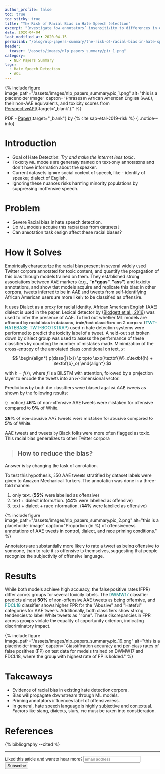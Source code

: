 ```yaml
---
author_profile: false
toc: true
toc_sticky: true
title: "The Risk of Racial Bias in Hate Speech Detection"
excerpt: "Investigate how annotators’ insensitivity to differences in dialect can lead to racial bias in automatic hate speech detection models, potentially amplifying harm against minority populations."
date: 2020-04-04
last_modified_at: 2020-04-15
permalink: "/blog/nlp-papers-summary/the-risk-of-racial-bias-in-hate-speech-detection/"
header:
  teaser: "/assets/images/nlp_papers_summary/pic_1.png"
category: 
  - NLP Papers Summary
tags:
  - Hate Speech Detection
  - ACL  
---
```


{% include figure image_path="/assets/images/nlp_papers_summary/pic_1.png"
 alt="this is a placeholder image" 
 caption="Phrases in African American English (AAE),
          their non-AAE equivalents, and
          toxicity scores from [PerspectiveAPI](http://perspectiveapi.com){:target='_blank'}." %}

PDF - [Paper](https://www.aclweb.org/anthology/P19-1163.pdf){:target="_blank"} by {% cite sap-etal-2019-risk %}
{: .notice--info}

# Introduction
* Goal of Hate Detection: _Try and make the internet less toxic_.
* Toxicity ML models are generally trained on text-only annotations and don't have information about the speaker.
* Current datasets ignore social context of speech, like - identity of speaker, dialect of English.
* Ignoring these nuances risks harming minority populations by suppressing inoffensive speech.

# Problem
* Severe Racial bias in hate speech detection.
* Do ML models acquire this racial bias from datasets?
* Can annotation task design affect these racial biases?

# How it Solves
Empirically characterize the racial bias present in several widely used Twitter corpora
annotated for toxic content, and quantify the propagation of this bias through models trained on them. 
They established strong associations between AAE markers (e.g., **"n*ggas"**, **"ass"**) 
and toxicity annotations, and show that models acquire and replicate this bias: in other corpora, 
tweets inferred to be in AAE and tweets from self-identifying African American users are more likely 
to be classified as offensive.

It uses Dialect as a proxy for racial identity. African American English (AAE) dialect is used in the paper. 
Lexical detector by ([Blodgett et al., 2016](https://www.aclweb.org/anthology/D16-1120.pdf)) was used to infer the presence of AAE.
To find out whether ML models are affected by racial bias in datasets, train/test classifiers on 2
corpora (<span style="color:teal;">TWT-HATEBASE, TWT-BOOTSTRAP</span>) used in hate detection systems were performed to 
predict the toxicity label of a tweet. A held-out set broken down by dialect group was used to 
assess the performance of these classifiers by counting the number of mistakes made. Minimization of the 
cross-entropy of the annotated class conditional on text, $x$:

$$
\begin{align*}
p(class{|}{x}) \propto \exp(\textbf{W}_o\textbf{h} + \textbf{b}_o)
\end{align*}
$$

with $h = f(x)$, where $f$ is a BiLSTM with attention, followed by a projection layer to encode the
tweets into an $H$-dimensional vector.

Predictions by both the classifiers were biased against AAE tweets as shown by the following results:

{: .notice}
**46%** of non-offensive AAE tweets were mistaken for offensive compared to **9%** of White.<br><br>
**26%** of non-abusive AAE tweets were mistaken for abusive compared to **5%** of White.

AAE tweets and tweets by Black folks were more often flagged as toxic. This racial bias generalizes to 
other Twitter corpora.

> ## How to reduce the bias?
Answer is by changing the task of annotation. 

To test this hypothesis, 350 AAE tweets stratified by dataset labels were 
given to Amazon Mechanical Turkers. 
The annotation was done in a three-fold manner:

1. only text. (**55%** were labelled as offensive)
2. text + dialect information. (**44%** were labelled as offensive)
3. text + dialect + race information. (**44%** were labelled as offensive)

{% include figure image_path="/assets/images/nlp_papers_summary/pic_2.png"
 alt="this is a placeholder image" 
 caption="Proportion (in %) of offensiveness annotations of AAE tweets in control, dialect, and race priming conditions." %}

Annotators are substantially more likely to rate a tweet as being offensive to someone, 
than to rate it as offensive to themselves, suggesting that people recognize the subjectivity 
of offensive language.

# Results
While both models achieve high accuracy, the false positive rates (FPR) differ across groups for several 
toxicity labels. The <span style="color:teal">DWMW17</span> classifier predicts almost **50%** of non-offensive AAE tweets as being offensive, 
and <span style="color:teal">FDCL18</span> classifier shows higher FPR for the "Abusive" and "Hateful" categories for AAE tweets. Additionally, 
both classifiers show strong tendencies to label White tweets as "none". These discrepancies in FPR across 
groups violate the equality of opportunity criterion, indicating discriminatory impact.

{% include figure image_path="/assets/images/nlp_papers_summary/pic_19.png"
 alt="this is a placeholder image" 
 caption="Classification accuracy and per-class rates of false positives (FP) on test data for models trained on
DWMW17 and FDCL18, where the group with highest rate of FP is bolded." %}

# Takeaways
* Evidence of racial bias in existing hate detection corpora.
* Bias will propagate downstream through ML models.
* Priming annotators influences label of offensiveness.
* In general, hate speech language is highly subjective and contextual. Factors like slang,
dialects, slurs, etc must be taken into consideration.

# References
{% bibliography --cited %}

---
<!-- Begin Mailchimp Signup Form -->
<link href="//cdn-images.mailchimp.com/embedcode/horizontal-slim-10_7.css" rel="stylesheet" type="text/css">
<style type="text/css">
	#mc_embed_signup{background:#fff; clear:left; font:14px Helvetica,Arial,sans-serif; width:100%;}
	/* Add your own Mailchimp form style overrides in your site stylesheet or in this style block.
	   We recommend moving this block and the preceding CSS link to the HEAD of your HTML file. */
</style>
<div id="mc_embed_signup">
<form action="https://github.us19.list-manage.com/subscribe/post?u=011e5e92fe856b3d318b414ad&amp;id=f8ae890e5c" method="post" id="mc-embedded-subscribe-form" name="mc-embedded-subscribe-form" class="validate" target="_blank" novalidate>
    <div id="mc_embed_signup_scroll">
	<label for="mce-EMAIL">Liked this article and want to hear more?</label>
	<input type="email" value="" name="EMAIL" class="email" id="mce-EMAIL" placeholder="email address" required>
    <!-- real people should not fill this in and expect good things - do not remove this or risk form bot signups-->
    <div style="position: absolute; left: -5000px;" aria-hidden="true"><input type="text" name="b_92fe86c389878585bc87837e8_50543deff9" tabindex="-1" value=""></div>
    <div class="clear"><input type="submit" value="Subscribe" name="subscribe" id="mc-embedded-subscribe" class="button"></div>
    </div>
</form>
</div>
<!--End mc_embed_signup-->
